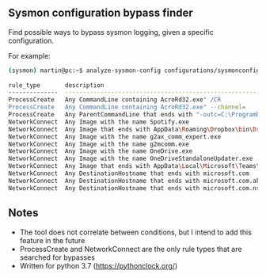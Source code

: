 ## Sysmon configuration bypass finder

Find possible ways to bypass sysmon logging, given a specific configuration.

For example:
```bash
(sysmon) martin@pc:~$ analyze-sysmon-config configurations/sysmonconfig-export.xml
 
rule_type       description
--------------  ----------------------------------------------------------------------------------------------------------------------------------------------------------------------------
ProcessCreate   Any CommandLine containing AcroRd32.exe" /CR
ProcessCreate   Any CommandLine containing AcroRd32.exe" --channel=
ProcessCreate   Any ParentCommandLine that ends with "-outc=C:\ProgramData\Dell\CommandUpdate\inventory.xml" "-logc=C:\ProgramData\Dell\CommandUpdate\scanerrs.xml" "-lang=en" "-enc=UTF-16"
NetworkConnect  Any Image with the name Spotify.exe
NetworkConnect  Any Image that ends with AppData\Roaming\Dropbox\bin\Dropbox.exe
NetworkConnect  Any Image with the name g2ax_comm_expert.exe
NetworkConnect  Any Image with the name g2mcomm.exe
NetworkConnect  Any Image with the name OneDrive.exe
NetworkConnect  Any Image with the name OneDriveStandaloneUpdater.exe
NetworkConnect  Any Image that ends with AppData\Local\Microsoft\Teams\current\Teams.exe
NetworkConnect  Any DestinationHostname that ends with microsoft.com
NetworkConnect  Any DestinationHostname that ends with microsoft.com.akadns.net
NetworkConnect  Any DestinationHostname that ends with microsoft.com.nsatc.net

```

## Notes
* The tool does not correlate between conditions, but I intend to add this feature in the future
* ProcessCreate and NetworkConnect are the only rule types that are searched for bypasses
* Written for python 3.7 (https://pythonclock.org/)
